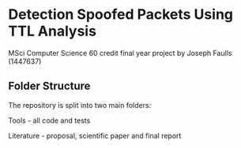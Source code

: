 # Detection Spoofed Packets Using TTL Analysis

MSci Computer Science 60 credit final year project by Joseph Faulls (1447637)

## Folder Structure

The repository is split into two main folders:

Tools - all code and tests

Literature - proposal, scientific paper and final report